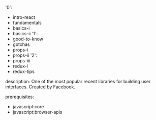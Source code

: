 '0':
  - intro-react
  - fundamentals
  - basics-i
  - basics-ii
'1':
  - good-to-know
  - gotchas
  - props-i
  - props-ii
'2':
  - props-iii
  - redux-i
  - redux-tips

description: One of the most popular recent libraries for building user interfaces. Created by Facebook.

prerequisites:
  - javascript:core
  - javascript:browser-apis
